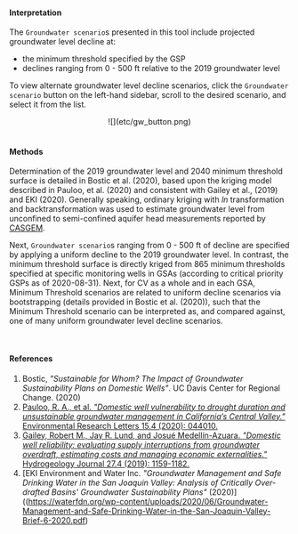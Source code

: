 <link rel="stylesheet" href="https://use.fontawesome.com/releases/v5.14.0/css/all.css" integrity="sha384-gfdkjb5BdAXd+lj+gudLWI+BXq4IuLW5IT+brZEZsLFm++aCMlF1V92rMkPaX4PP" crossorigin="anonymous">

#### <i class="fas fa-angle-double-right fa-lg"></i> **Interpretation**  

The `Groundwater scenario`s presented in this tool include projected groundwater level decline at:  

* the minimum threshold specified by the GSP  
* declines ranging from 0 - 500 ft relative to the 2019 groundwater level  

To view alternate groundwater level decline scenarios, click the `Groundwater scenario` button on the left-hand sidebar, scroll to the desired scenario, and select it from the list.  

<center>
  ![](etc/gw_button.png)
</center>

<br>

#### <i class="fas fa-angle-double-right fa-lg"></i> **Methods**  

Determination of the 2019 groundwater level and 2040 minimum threshold surface is detailed in Bostic et al. (2020), based upon the kriging model described in Pauloo, et al. (2020) and consistent with Gailey et al., (2019) and EKI (2020). Generally speaking, ordinary kriging with $ln$ transformation and backtransformation was used to estimate groundwater level from unconfined to semi-confined aquifer head measurements reported by [CASGEM](https://water.ca.gov/Programs/Groundwater-Management/Groundwater-Elevation-Monitoring--CASGEM).  

Next, `Groundwater scenario`s ranging from 0 - 500 ft of decline are specified by applying a uniform decline to the 2019 groundwater level. In contrast, the minimum threshold surface is directly kriged from 865 minimum thresholds specified at specific monitoring wells in GSAs (according to critical priority GSPs as of 2020-08-31). Next, for CV as a whole and in each GSA, Minimum Threshold scenarios are related to uniform decline scenarios via bootstrapping (details provided in Bostic et al. (2020)), such that the Minimum Threshold scenario can be interpreted as, and compared against, one of many uniform groundwater level decline scenarios.  

<br>

#### <i class="fas fa-angle-double-right fa-lg"></i> **References**

1. Bostic, _"Sustainable for Whom? The Impact of Groundwater Sustainability Plans on Domestic Wells"_. UC Davis Center for Regional Change. (2020)  
2. [Pauloo, R. A., et al. _"Domestic well vulnerability to drought duration and unsustainable groundwater management in California’s Central Valley."_ Environmental Research Letters 15.4 (2020): 044010.](https://doi.org/10.1088/1748-9326/ab6f10)  
3. [Gailey, Robert M., Jay R. Lund, and Josué Medellín-Azuara. _"Domestic well reliability: evaluating supply interruptions from groundwater overdraft, estimating costs and managing economic externalities."_ Hydrogeology Journal 27.4 (2019): 1159-1182.](https://link.springer.com/article/10.1007/s10040-019-01929-w)  
4. [EKI Environment and Water Inc. _"Groundwater Management and Safe Drinking Water in the San Joaquin Valley: Analysis of Critically Over-drafted Basins' Groundwater Sustainability Plans"_ (2020)]((https://waterfdn.org/wp-content/uploads/2020/06/Groundwater-Management-and-Safe-Drinking-Water-in-the-San-Joaquin-Valley-Brief-6-2020.pdf)  
